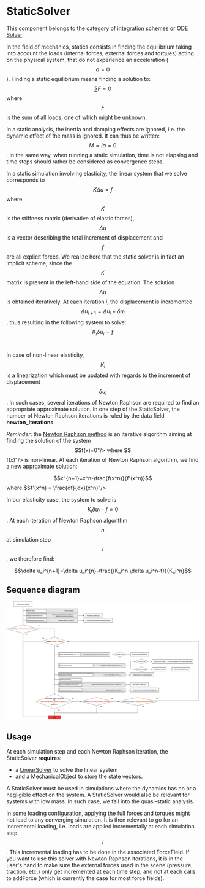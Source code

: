 StaticSolver  
============  

This component belongs to the category of [integration schemes or ODE Solver](../../../simulation-principles/system-resolution/integration-scheme/).  

In the field of mechanics, statics consists in finding the equilibrium taking into account the loads (internal forces, external forces and torques) acting on the physical system, that do not experience an acceleration ( $$a=0$$ ). Finding a static equilibrium means finding a solution to: $$\textstyle \sum F=0$$ where $$F$$ is the sum of all loads, one of which might be unknown.  

In a static analysis, the inertia and damping effects are ignored, i.e. the dynamic effect of the mass is ignored. It can thus be written: $$M=I \alpha=0$$. In the same way, when running a static simulation, time is not elapsing and time steps should rather be considered as convergence steps.  

In a static simulation involving elasticity, the linear system that we solve corresponds to $$K \Delta u=f$$ where $$K$$ is the stiffness matrix (derivative of elastic forces), $$\Delta u$$ is a vector describing the total increment of displacement and $$f$$ are all explicit forces. We realize here that the static solver is in fact an implicit scheme, since the $$K$$ matrix is present in the left-hand side of the equation. The solution $$\Delta u$$ is obtained iteratively. At each iteration _i_, the displacement is incremented $$\Delta u_{i+1}=\Delta u_{i}+\delta u_i$$, thus resulting in the following system to solve: $$K_i \delta u_i=f$$.  

In case of non-linear elasticity, $$K_i$$ is a linearization which must be updated with regards to the increment of displacement $$\delta u_i$$. In such cases, several iterations of Newton Raphson are required to find an appropriate approximate solution. In one step of the StaticSolver, the number of Newton Raphson iterations is ruled by the data field **newton_iterations**.

_Reminder_: the [Newton Raphson method](https://en.wikipedia.org/wiki/Newton%27s_method) is an iterative algorithm aiming at finding the solution of the system $$f(x)=0"/> where $$f(x)"/> is non-linear. At each iteration of Newton Raphson algorithm, we find a new approximate solution:

$$x^{n+1}=x^n-\frac{f(x^n)}{f'(x^n)}$$ where $$f'(x^n) = \frac{df}{dx}(x^n)"/>

In our elasticity case, the system to solve is $$K_i \delta u_i-f=0$$. At each iteration of Newton Raphson algorithm $$n$$ at simulation step $$i$$, we therefore find:

$$\delta u_i^{n+1}=\delta u_i^{n}-\frac{(K_i^n \delta u_i^n-f)}{K_i^n}$$


Sequence diagram
----------------

<a href="https://github.com/sofa-framework/doc/blob/master/images/integrationscheme/StaticSolver.png?raw=true"><img src="https://github.com/sofa-framework/doc/blob/master/images/integrationscheme/StaticSolver.png?raw=true" title="Flow diagram for the StaticSolver"/></a>

 
Usage  
-----  

At each simulation step and each Newton Raphson iteration, the StaticSolver **requires**:

- a [LinearSolver](../../../simulation-principles/system-resolution/linear-solver/) to solve the linear system
- and a MechanicalObject to store the state vectors.

A StaticSolver must be used in simulations where the dynamics has no or a negligible effect on the system. A StaticSolver would also be relevant for systems with low mass. In such case, we fall into the quasi-static analysis.

In some loading configuration, applying the full forces and torques might not lead to any converging simulation. It is then relevant to go for an incremental loading, i.e. loads are applied incrementally at each simulation step  $$i$$. This incremental loading has to be done in the associated ForceField. If you want to use this solver with Newton Raphson iterations, it is in the user's hand to make sure the external forces used in the scene (pressure, traction, etc.) only get incremented at each time step, and not at each calls to addForce (which is currently the case for most force fields).
